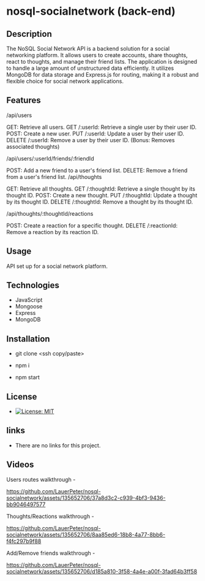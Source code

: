 
# nosql-socialnetwork (back-end)

## Description

The NoSQL Social Network API is a backend solution for a social networking platform. It allows users to create accounts, share thoughts, react to thoughts, and manage their friend lists. The application is designed to handle a large amount of unstructured data efficiently. It utilizes MongoDB for data storage and Express.js for routing, making it a robust and flexible choice for social network applications.

## Features

/api/users

GET: Retrieve all users.
GET /:userId: Retrieve a single user by their user ID.
POST: Create a new user.
PUT /:userId: Update a user by their user ID.
DELETE /:userId: Remove a user by their user ID. (Bonus: Removes associated thoughts)

/api/users/:userId/friends/:friendId

POST: Add a new friend to a user's friend list.
DELETE: Remove a friend from a user's friend list.
/api/thoughts

GET: Retrieve all thoughts.
GET /:thoughtId: Retrieve a single thought by its thought ID.
POST: Create a new thought.
PUT /:thoughtId: Update a thought by its thought ID.
DELETE /:thoughtId: Remove a thought by its thought ID.

/api/thoughts/:thoughtId/reactions

POST: Create a reaction for a specific thought.
DELETE /:reactionId: Remove a reaction by its reaction ID.

## Usage

API set up for a social network platform.

## Technologies

- JavaScript
- Mongoose
- Express
- MongoDB

## Installation

- git clone <ssh copy/paste>

- npm i

- npm start
  
## License

- [![License: MIT](https://img.shields.io/badge/License-MIT-yellow.svg)](https://opensource.org/licenses/MIT)

## links

- There are no links for this project. 

## Videos

Users routes walkthrough -

https://github.com/LauerPeter/nosql-socialnetwork/assets/135652706/37a8d3c2-c939-4bf3-9436-bb9046497577

Thoughts/Reactions walkthrough - 

https://github.com/LauerPeter/nosql-socialnetwork/assets/135652706/8aa85ed6-18b8-4a77-8bb6-f4fc297b9f88

Add/Remove friends walkthrough - 

https://github.com/LauerPeter/nosql-socialnetwork/assets/135652706/d185a810-3f58-4a4e-a00f-3fad64b3ff58





